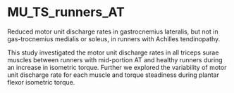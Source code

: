# MU_TS_runners_AT
Reduced motor unit discharge rates in gastrocnemius lateralis, but not in gas-trocnemius medialis or soleus, in runners with Achilles tendinopathy.

This study investigated the motor unit discharge rates in all triceps surae muscles between runners with mid-portion AT and healthy runners during an increase in isometric torque. Further we explored the variability of motor unit discharge rate for each muscle and torque steadiness during plantar flexor isometric torque.
